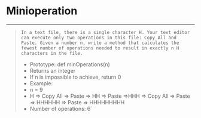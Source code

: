 # Minioperation
----------------------------------------------------------------------------------------------------
> `In a text file, there is a single character H. Your text editor can execute only two operations in this file: Copy All and Paste. Given a number n, write a method that calculates the fewest number of operations needed to result in exactly n H characters in the file.`
> - Prototype: def minOperations(n)
> - Returns an integer
> - If n is impossible to achieve, return 0
> - Example:
> - n = 9
> - H => Copy All => Paste => HH => Paste =>HHH => Copy All => Paste => HHHHHH => Paste => HHHHHHHHH
> - Number of operations: 6`
